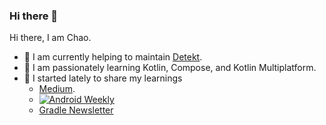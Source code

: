 ### Hi there 👋

Hi there, I am Chao.

- 🔭 I am currently helping to maintain [Detekt](https://github.com/detekt/detekt).
- 🌱 I am passionately learning Kotlin, Compose, and Kotlin Multiplatform.
- 💬 I started lately to share my learnings
  - [Medium](https://chao2zhang.medium.com/).
  - [![Android Weekly](https://androidweekly.net/issues/issue-492/badge.svg)](https://androidweekly.net/issues/issue-492)
  - [Gradle Newsletter](https://newsletter.gradle.com/2021/11)
